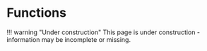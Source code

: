 # Functions

!!! warning "Under construction"
    This page is under construction - information may be incomplete or missing.
